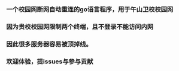 ### 一个校园网断网自动重连的go语言程序，用于午山卫校校园网
### 因为贵校校园网限制两个终端，且不登录不能访问内网
### 因此很多服务器容易被顶掉线。
### 欢迎体验，提issues与参与贡献